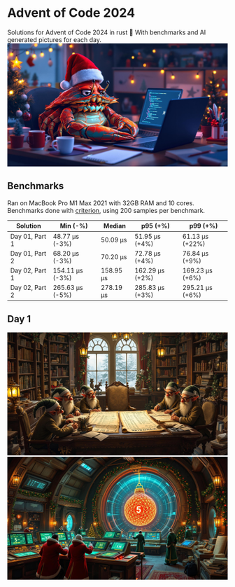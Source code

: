 # Advent of Code 2024

Solutions for Advent of Code 2024 in rust 🦀 With benchmarks and AI generated pictures for each day.
![crabklaus](pics/crabklaus.jpg)

<!-- BENCHMARKS -->
## Benchmarks
Ran on MacBook Pro M1 Max 2021 with 32GB RAM and 10 cores.
Benchmarks done with [criterion](https://github.com/bheisler/criterion.rs), using 200 samples per benchmark.

| Solution | Min (-%) | Median | p95 (+%) | p99 (+%) |
|----------|----------|---------|-----------|----------|
| Day 01, Part 1 | 48.77 µs (-3%) | 50.09 µs | 51.95 µs (+4%) | 61.13 µs (+22%) |
| Day 01, Part 2 | 68.20 µs (-3%) | 70.20 µs | 72.78 µs (+4%) | 76.84 µs (+9%) |
| Day 02, Part 1 | 154.11 µs (-3%) | 158.95 µs | 162.29 µs (+2%) | 169.23 µs (+6%) |
| Day 02, Part 2 | 265.63 µs (-5%) | 278.19 µs | 285.83 µs (+3%) | 295.21 µs (+6%) |

<!-- BENCHMARKS_END -->

## Day 1

![day1](pics/day01.jpg)
![day2](pics/day02.jpg)